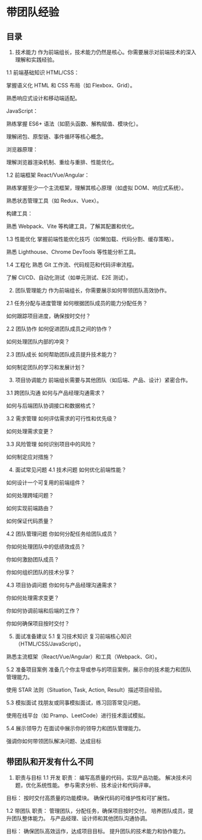 # 带团队经验

## 目录
1. 技术能力
作为前端组长，技术能力仍然是核心。你需要展示对前端技术的深入理解和实践经验。

1.1 前端基础知识
HTML/CSS：

掌握语义化 HTML 和 CSS 布局（如 Flexbox、Grid）。

熟悉响应式设计和移动端适配。

JavaScript：

熟练掌握 ES6+ 语法（如箭头函数、解构赋值、模块化）。

理解闭包、原型链、事件循环等核心概念。

浏览器原理：

理解浏览器渲染机制、重绘与重排、性能优化。

1.2 前端框架
React/Vue/Angular：

熟练掌握至少一个主流框架，理解其核心原理（如虚拟 DOM、响应式系统）。

熟悉状态管理工具（如 Redux、Vuex）。

构建工具：

熟悉 Webpack、Vite 等构建工具，了解其配置和优化。

1.3 性能优化
掌握前端性能优化技巧（如懒加载、代码分割、缓存策略）。

熟悉 Lighthouse、Chrome DevTools 等性能分析工具。

1.4 工程化
熟悉 Git 工作流、代码规范和代码评审流程。

了解 CI/CD、自动化测试（如单元测试、E2E 测试）。

2. 团队管理能力
作为前端组长，你需要展示如何带领团队高效协作。

2.1 任务分配与进度管理
如何根据团队成员的能力分配任务？

如何跟踪项目进度，确保按时交付？

2.2 团队协作
如何促进团队成员之间的协作？

如何处理团队内部的冲突？

2.3 团队成长
如何帮助团队成员提升技术能力？

如何制定团队的学习和发展计划？

3. 项目协调能力
前端组长需要与其他团队（如后端、产品、设计）紧密合作。

3.1 跨团队沟通
如何与产品经理沟通需求？

如何与后端团队协调接口和数据格式？

3.2 需求管理
如何评估需求的可行性和优先级？

如何处理需求变更？

3.3 风险管理
如何识别项目中的风险？

如何制定应对措施？

4. 面试常见问题
4.1 技术问题
如何优化前端性能？

如何设计一个可复用的前端组件？

如何处理跨域问题？

如何实现前端路由？

如何保证代码质量？

4.2 团队管理问题
你如何分配任务给团队成员？

你如何处理团队中的低绩效成员？

你如何激励团队成员？

你如何组织团队的技术分享？

4.3 项目协调问题
你如何与产品经理沟通需求？

你如何处理需求变更？

你如何协调前端和后端的工作？

你如何确保项目按时交付？

5. 面试准备建议
5.1 复习技术知识
复习前端核心知识（HTML/CSS/JavaScript）。

熟悉主流框架（React/Vue/Angular）和工具（Webpack、Git）。

5.2 准备项目案例
准备几个你主导或参与的项目案例，展示你的技术能力和团队管理能力。

使用 STAR 法则（Situation, Task, Action, Result）描述项目经验。

5.3 模拟面试
找朋友或同事模拟面试，练习回答常见问题。

使用在线平台（如 Pramp、LeetCode）进行技术面试模拟。

5.4 展示领导力
在面试中展示你的领导力和团队管理能力。

强调你如何带领团队解决问题、达成目标



## 带团队和开发有什么不同

1. 职责与目标
1.1 开发
职责：
    编写高质量的代码，实现产品功能。
    解决技术问题，优化系统性能。
    参与需求分析、技术设计和代码评审。

目标：
    按时交付高质量的功能模块。
    确保代码的可维护性和可扩展性。

1.2 带团队
职责：
    管理团队，分配任务，确保项目按时交付。
    培养团队成员，提升团队整体能力。
    与产品经理、设计师和其他团队沟通协调。

目标：
    确保团队高效运作，达成项目目标。
    提升团队的技术能力和协作能力。
